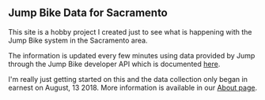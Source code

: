 ## Jump Bike Data for Sacramento

This site is a hobby project I created just to see what is happening with the Jump Bike system in the Sacramento area.

The information is updated every few minutes using data provided by Jump through the Jump Bike developer API which is documented 
[here](https://app.socialbicycles.com/developer/ "Developer API").

I'm really just getting started on this and the data collection only began in earnest on August, 13 2018. More information is available in 
our [About page](/about/ ).

